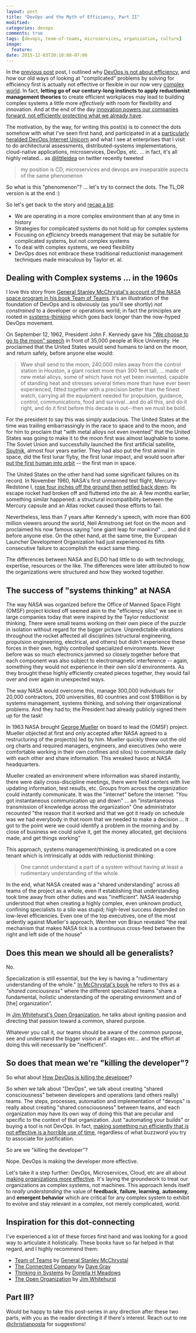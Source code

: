 ```yaml
---
layout: post
title: "DevOps and the Myth of Efficiency, Part II"
modified:
categories: devops
comments: true
tags: [devops, team-of-teams, microservices, organization, culture]
image:
  feature:
date: 2015-12-03T20:10:08-07:00
---
```


In the [previous post][previous] post, I outlined why [DevOps is not about efficiency][previous], and how our old ways of looking at "complicated" problems by solving for efficiency first is actually not effective or flexible in our now very [complex world][complex]. In fact, **letting go of our century-long instincts to apply reductionist management theories** to create efficient workplaces may lead to building complex systems a little more *effectively* with room for flexibility and innovation. And at the end of the day [innovation powers our companies forward, not efficiently protecting what we already have][efficiency-myth].

The motivation, by the way, for writing this post(s) is to connect the dots somehow with what I've seen first hand, and participated in at a [particularly heralded DevOps Internet Unicorn][reality] and what I see at enterprises that I visit to do architectural assessments, distributed-systems implementations, cloud-native applications, microservices, DevOps, etc. ... in fact, it's all highly related... as [@littleidea][littleidea] on twitter recently tweeted

>  my position is CD, microservices and devops are inseparable aspects of the same phenomenon

So what is this "phenomenon"? ... let's try to connect the dots. The TL;DR version is at the end :)

So let's get back to the story and [recap a bit][previous]:

* We are operating in a more complex environment than at any time in history
* Strategies for complicated systems do not hold up for complex systems
* Focusing on *efficiency* breeds management that may be suitable for complicated systems, but not complex systems
* To deal with complex systems, we need flexibility
* DevOps does not embrace these traditional reductionist management techniques made miraculous by Taylor et. al. 
  
  
## Dealing with Complex systems ... in the 1960s

I love this story from [General Stanley McChrystal's account of the NASA space program in his book Team of Teams][teams]. It's an illustration of  the foundation of DevOps and is obviously (as you'll see shortly) *not constrained* to a developer or operations world; in fact the principles are rooted in [systems-thinking](https://en.wikipedia.org/wiki/Systems_thinking) which goes back longer than the now-hyped DevOps movement. 

On September 12, 1962, President John F. Kennedy gave his ["We choose to go to the moon" speech][speech] in front of 35,000 people at Rice University. He proclaimed that the United States would send humans to land on the moon, and return safely, before anyone else would:


>Wwe shall send to the moon, 240,000 miles away from the control station in Houston, a giant rocket more than 300 feet tall, ...  made of new metal alloys, some of which have not yet been invented, capable of standing heat and stresses several times more than have ever been experienced, fitted together with a precision better than the finest watch, carrying all the equipment needed for propulsion, guidance, control, communications, food and survival...and do all this, and do it right, and do it first before this decade is out--then we must be bold.


For the president to say this was simply audacious. The United States at the time was trailing embarrassingly in the race to space and to the moon, and for him to proclaim that "with metal alloys not even invented" that the United States was going to make it to the moon first was almost laughable to some. The Soviet Union and successfully launched the first artificial satellite, [Sputnik](https://en.wikipedia.org/wiki/Sputnik_1), almost four years earlier. They had also put the first animal in space, did the first lunar flyby, the first lunar impact, and would soon after [put the first human into orbit](https://en.wikipedia.org/wiki/Yuri_Gagarin) -- the first man in space. 

The United States on the other hand had some significant failures on its record. In November 1960, NASA's first unmanned test flight, Mercury-Redstone I, [rose four inches off the ground then settled back down](https://en.wikipedia.org/wiki/Mercury-Redstone_1). Its escape rocket had broken off and fluttered into the air. A few months earlier, something similar happened: a structural incompatibility between the Mercury capsule and an Atlas rocket caused those efforts to fail.

Nevertheless, less than 7 years after Kennedy's speech, with more than 600 million viewers around the world, Neil Armstrong set foot on the moon and proclaimed his now famous saying "one giant leap for mankind" ... and did it before anyone else. On the other hand, at the same time, the European Launcher Development Organization had just experienced its fifth consecutive failure to accomplish the exact same thing. 

The differences between NASA and ELDO had little to do with technology, expertise, resources or the like. The differences were later attributed to how the organizations were structured and how they worked together.

## The success of "systems thinking" at NASA
 
The way NASA was organized before the Office of Manned Space Flight (OMSF) project kicked off seemed akin to the "efficiency silos" we see in large companies today that were inspired by the Taylor reductionist thinking. There were small teams working on their own piece of the puzzle in isolation without regard for the bigger picture. Unpredictable vibrations throughout the rocket affected all disciplines (structural engineering, propulsion engineering, electrical, and others) but didn't experience these forces in their own, highly controlled specialized environments. Never before was so much electronics jammed so closely together before that each component was also subject to electromagnetic interference -- again, something they would not experience in their own silo'd environments. As they brought these highly efficiently created pieces together, they would fail over and over again in unexpected ways. 

The way NASA would overcome this, manage 300,000 individuals for 20,000 contractors, 200 universities, 80 countries and cost $19Billion is by systems management, systems thinking, and solving their organizational problems. And they had to; the President had already publicly signed them up for the task!

In 1963 NASA brought [George Mueller](https://en.wikipedia.org/wiki/George_Mueller_(NASA)) on board to lead the (OMSF) project. Mueller objected at first and only accepted after NASA agreed to a restructuring of the project(s) led by him. Mueller quickly threw out the old org charts and required managers, engineers, and executives (who were comfortable working in their own confines and silos) to communicate daily with each other and share information. This wreaked havoc at NASA headquarters. 

Mueller created an environment where information was shared instantly, there were daily cross-discipline meetings, there were field centers with live updating information, test results, etc. Groups from across the organization could instantly communicate. It was the "internet" before the internet. "You got instantaneous communication up and down" ... an "instantaneous transmission of knowledge across the organization" One administrator recounted "the reason that it worked and that we got it ready on schedule was we had everybody in that room that we needed to make a decision ... it got to the point were we could identify a problem in the morning and by close of business we could solve it, get the money allocated, get decisions made, and get things working"

This approach, systems management/thinking, is predicated on a core tenant which is intrinsically at odds with reductionist thinking:

> One cannot understand a part of a system without having at least a rudimentary understanding of the whole. 

In the end, what NASA created was a "shared understanding" across all teams of the project as a whole, even if establishing that understanding took time away from other duties and was "inefficient". NASA leadership understood that when creating a highly complex, even unknown product, confining specialists to a silo was stupid; high-level success depended on low-level efficiencies. Even one of the top executives, one of the most ardently against Mueller's approach, Wernher von Braun revealed "the real mechanism that makes NASA tick is a continuous cross-feed between the right and left side of the house" 


## Does this mean we should all be generalists?

No.

Specialization is still essential, but the key is having a "rudimentary understanding of the whole." [In McChrystal's book][teams] he refers to this as a *"shared conciousness"* where the different specialized teams "share a fundamental, holistic understanding of the operating environment and of [the] organization".

In [Jim Whitehurst's Open Organization][open-org], he talks about igniting passion and directing that passion toward a common, shared purpose.

Whatever you call it, our teams should be aware of the common purpose, see and understand the bigger vision at all stages etc... and the effort at doing this will necessarily be "inefficient". 


## So does that mean we're "killing the developer"?

So what about [How DevOps is killing the developer](https://jeffknupp.com/blog/2014/04/15/how-devops-is-killing-the-developer/)?

So when we talk about "DevOps", we talk about creating  "shared consciousness" between developers and operations (and others really) teams. The steps, processes, automation and implementation of "devops" is really about creating "shared consciousness" between teams, and each organization may have its own way of doing this that are peculiar and specific to the context of that organization. Just "automating your builds" or buying a tool is not DevOps. In fact, [making something run efficiently that is not effective is a horrible use of time](http://blog.gardeviance.org/2015/12/efficiency-vs-effectiveness-repeated.html), regardless of what buzzword you try to associate for justification.
  
So are we "killing the developer"?

Nope. DevOps is making the developer more effective.
 
Let's take it a step further: DevOps, Microservices, Cloud, etc are all about [making organizations more effective](http://blog.christianposta.com/microservices/the-real-success-story-of-microservices-architectures/). It's laying the groundwork to treat our organizations as complex systems, not machines. This approach lends itself to *really understanding* the value of **feedback**, **failure**, **learning**, **autonomy**, and **emergent behavior** which are critical for any complex system to exhibit to evolve and stay relevant in a complex, not merely complicated, world.

## Inspiration for this dot-connecting

I've experienced a lot of these forces first hand and was looking for a good way to articulate it holistically. These books have so far helped in that regard, and I highly recommend them:

* [Team of Teams][teams] by [General Stanley McChrystal](https://twitter.com/stanmcchrystal)
* [The Connected Company][connected] by [Dave Gray](https://twitter.com/davegray)
* [Thinking in Systems][systems] by [Donella H Meadows](https://en.wikipedia.org/wiki/Donella_Meadows)
* [The Open Organization][open-org] by [Jim Whitehurst](https://twitter.com/JWhitehurst)

## Part III?

Would be happy to take this post-series in any direction after these two parts, with you as the reader directing it if there's interest. Reach out to me [@christianposta][twitter] for suggestions!


[previous]: http://blog.christianposta.com/devops/devops-and-the-myth-of-efficiency-part-i/
[complex]: https://larrycuban.wordpress.com/2010/06/08/the-difference-between-complicated-and-complex-matters/
[reality]: http://blog.christianposta.com/microservices/the-real-success-story-of-microservices-architectures/
[littleidea]: https://twitter.com/littleidea
[efficiency-myth]: http://www.forbes.com/2009/10/16/efficiency-innovation-change-leadership-managing-taylor.html
[teams]: http://smile.amazon.com/Team-Teams-Rules-Engagement-Complex/dp/1591847486/ref=smi_www_rco2_go_smi_g2243581662?_encoding=UTF8&*Version*=1&*entries*=0&ie=UTF8
[connected]: http://smile.amazon.com/Connected-Company-Dave-Gray/dp/1491919477/ref=sr_1_1?s=books&ie=UTF8&qid=1449786330&sr=1-1&keywords=the+connected+company
[systems]: http://smile.amazon.com/Thinking-Systems-Donella-H-Meadows/dp/1603580557/ref=sr_1_1?s=books&ie=UTF8&qid=1449786361&sr=1-1&keywords=thinking+in+systems
[open-org]: http://smile.amazon.com/Open-Organization-Igniting-Passion-Performance/dp/1625275277/ref=sr_1_1?s=books&ie=UTF8&qid=1449786394&sr=1-1&keywords=the+open+organization
[speech]: https://en.wikipedia.org/wiki/We_choose_to_go_to_the_Moon
[twitter]: https://twitter.com/christianposta